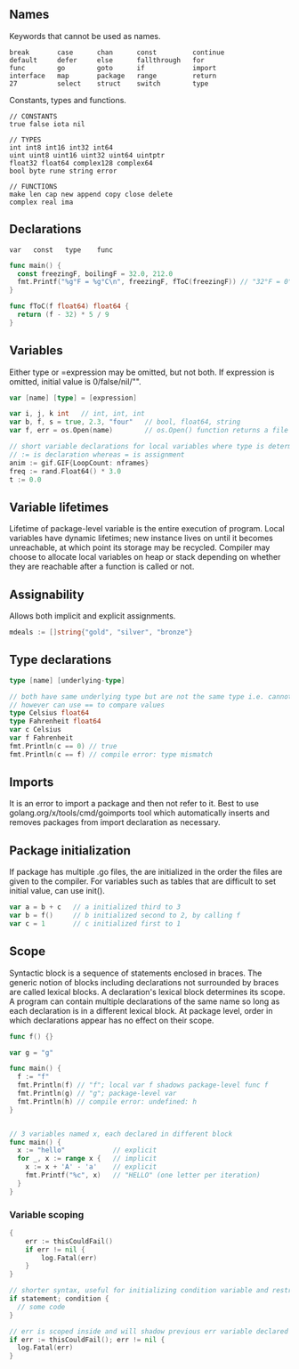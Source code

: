 ## Names

Keywords that cannot be used as names.

```
break       case      chan      const         continue
default     defer     else      fallthrough   for
func        go        goto      if            import
interface   map       package   range         return
27          select    struct    switch        type
```

Constants, types and functions.

```
// CONSTANTS
true false iota nil

// TYPES
int int8 int16 int32 int64
uint uint8 uint16 uint32 uint64 uintptr
float32 float64 complex128 complex64
bool byte rune string error

// FUNCTIONS
make len cap new append copy close delete
complex real ima
```

## Declarations

```
var   const   type    func
```

```GO
func main() {
  const freezingF, boilingF = 32.0, 212.0
  fmt.Printf("%g°F = %g°C\n", freezingF, fToC(freezingF)) // "32°F = 0°C"
}

func fToC(f float64) float64 {
  return (f - 32) * 5 / 9
}
```

## Variables

Either type or =expression may be omitted, but not both. If expression is omitted, initial value is 0/false/nil/"".

```GO
var [name] [type] = [expression]

var i, j, k int   // int, int, int
var b, f, s = true, 2.3, "four"   // bool, float64, string
var f, err = os.Open(name)        // os.Open() function returns a file and an error

// short variable declarations for local variables where type is determined by expression
// := is declaration whereas = is assignment
anim := gif.GIF{LoopCount: nframes}
freq := rand.Float64() * 3.0
t := 0.0
```

## Variable lifetimes

Lifetime of package-level variable is the entire execution of program. Local variables have dynamic lifetimes; new instance lives on until it becomes unreachable, at which point its storage may be recycled. Compiler may choose to allocate local variables on heap or stack depending on whether they are reachable after a function is called or not.

## Assignability

Allows both implicit and explicit assignments.

```GO
mdeals := []string{"gold", "silver", "bronze"}
```

## Type declarations

```go
type [name] [underlying-type]

// both have same underlying type but are not the same type i.e. cannot use == to compare each other
// however can use == to compare values
type Celsius float64
type Fahrenheit float64
var c Celsius
var f Fahrenheit
fmt.Println(c == 0) // true
fmt.Println(c == f) // compile error: type mismatch
```

## Imports

It is an error to import a package and then not refer to it. Best to use golang.org/x/tools/cmd/goimports tool which automatically inserts and removes packages from import declaration as necessary.

## Package initialization

If package has multiple .go files, the are initialized in the order the files are given to the compiler. For variables such as tables that are difficult to set initial value, can use init().

```go
var a = b + c   // a initialized third to 3
var b = f()     // b initialized second to 2, by calling f
var c = 1       // c initialized first to 1
```

## Scope

Syntactic block is a sequence of statements enclosed in braces. The generic notion of blocks including declarations not surrounded by braces are called lexical blocks. A declaration's lexical block determines its scope. A program can contain multiple declarations of the same name so long as each declaration is in a different lexical block. At package level, order in which declarations appear has no effect on their scope.

```GO
func f() {}

var g = "g"

func main() {
  f := "f"
  fmt.Println(f) // "f"; local var f shadows package-level func f
  fmt.Println(g) // "g"; package-level var
  fmt.Println(h) // compile error: undefined: h
}


// 3 variables named x, each declared in different block
func main() {
  x := "hello"            // explicit
  for _, x := range x {   // implicit
    x := x + 'A' - 'a'    // explicit
    fmt.Printf("%c", x)   // "HELLO" (one letter per iteration)
  }
}
```

### Variable scoping

```go
{
    err := thisCouldFail()
    if err != nil {
        log.Fatal(err)
    }
}

// shorter syntax, useful for initializing condition variable and restricting scope of this variable to if block only
if statement; condition {
  // some code
}

// err is scoped inside and will shadow previous err variable declared outside block
if err := thisCouldFail(); err != nil {
  log.Fatal(err)
}
```
